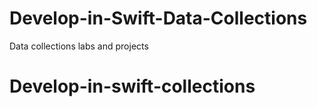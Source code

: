 # Develop-in-Swift-Data-Collections
Data collections labs and projects
# Develop-in-swift-collections

